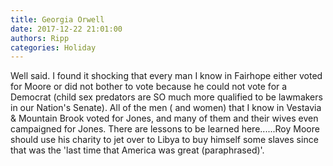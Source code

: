 ```yaml
---
title: Georgia Orwell
date: 2017-12-22 21:01:00
authors: Ripp
categories: Holiday
---
```


 Well said.  I found it shocking that every man I know in Fairhope either voted for Moore or did not bother to vote because he could not vote for a Democrat (child sex predators are SO much more qualified to be lawmakers in our Nation's Senate).  All of the men ( and women) that I know in Vestavia &amp; Mountain Brook voted for Jones, and many of them and their wives even campaigned for Jones. 
There are lessons to be learned here......Roy Moore should use his charity to jet over to Libya to buy himself some slaves since that was the 'last time that America was great (paraphrased)'.